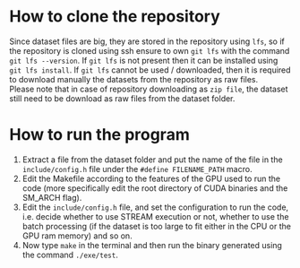 # How to clone the repository
Since dataset files are big, they are stored in the repository using `lfs`, so if the repository is cloned using ssh ensure to own `git lfs` with the command `git lfs --version`. If `git lfs` is not present then it can be installed using `git lfs install`. If `git lfs` cannot be used / downloaded, then it is required to download manually the datasets from the repository as raw files. \
Please note that in case of repository downloading as `zip file`, the dataset still need to be download as raw files from the dataset folder.

# How to run the program
1. Extract a file from the dataset folder and put the name of the file in the `include/config.h` file under the `#define FILENAME_PATH` macro.
2. Edit the Makefile according to the features of the GPU used to run the code (more specifically edit the root directory of CUDA binaries and the SM_ARCH flag).
3. Edit the `include/config.h` file, and set the configuration to run the code, i.e. decide whether to use STREAM execution or not, whether to use the batch processing (if the dataset is too large to fit either in the CPU or the GPU ram memory) and so on.
4. Now type `make` in the terminal and then run the binary generated using the command `./exe/test`.